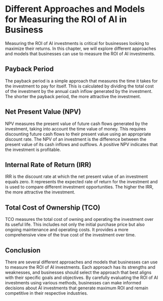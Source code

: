 Different Approaches and Models for Measuring the ROI of AI in Business
===========================================================================================================================

Measuring the ROI of AI investments is critical for businesses looking to maximize their returns. In this chapter, we will explore different approaches and models that businesses can use to measure the ROI of AI investments.

Payback Period
--------------

The payback period is a simple approach that measures the time it takes for the investment to pay for itself. This is calculated by dividing the total cost of the investment by the annual cash inflow generated by the investment. The shorter the payback period, the more attractive the investment.

Net Present Value (NPV)
-----------------------

NPV measures the present value of future cash flows generated by the investment, taking into account the time value of money. This requires discounting future cash flows to their present value using an appropriate discount rate. The NPV of an investment is the difference between the present value of its cash inflows and outflows. A positive NPV indicates that the investment is profitable.

Internal Rate of Return (IRR)
-----------------------------

IRR is the discount rate at which the net present value of an investment equals zero. It represents the expected rate of return for the investment and is used to compare different investment opportunities. The higher the IRR, the more attractive the investment.

Total Cost of Ownership (TCO)
-----------------------------

TCO measures the total cost of owning and operating the investment over its useful life. This includes not only the initial purchase price but also ongoing maintenance and operating costs. It provides a more comprehensive view of the true cost of the investment over time.

Conclusion
----------

There are several different approaches and models that businesses can use to measure the ROI of AI investments. Each approach has its strengths and weaknesses, and businesses should select the approach that best aligns with their specific goals and objectives. By carefully evaluating the ROI of AI investments using various methods, businesses can make informed decisions about AI investments that generate maximum ROI and remain competitive in their respective industries.
